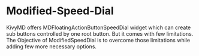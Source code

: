 # Modified-Speed-Dial
KivyMD offers MDFloatingActionButtonSpeedDial widget which can create sub buttons controlled by one root button. But it comes with few limitations. The Objective of ModifiedSpeedDial is to overcome those limitations while adding few more necessary options.
